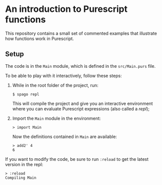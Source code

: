 # An introduction to Purescript functions

This repository contains a small set of commented examples that illustrate how functions work in Purescript.

## Setup

The code is in the `Main` module, which is defined in the
`src/Main.purs` file.

To be able to play with it interactively, follow these steps:

1. While in the root folder of the project, run:
   ```
   $ spago repl
   ```
   This will compile the project and give you an interactive
   environment where you can evaluate Purescript expressions (also called a _repl_);

1. Import the `Main` module in the environment:
   ```
   > import Main
   ```
   Now the definitions contained in `Main` are available:
   ```
   > add2' 4
   6
   ```
If you want to modify the code, be sure to run `:reload` to get the latest version in the repl:
```
> :reload
Compiling Main
```
